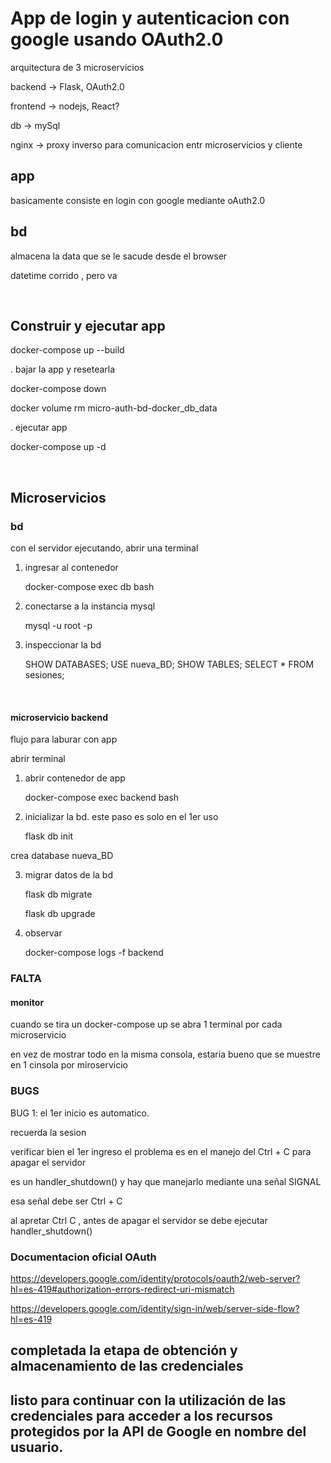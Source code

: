 # App de login y autenticacion con google usando OAuth2.0

arquitectura de 3 microservicios

backend -> Flask, OAuth2.0

frontend -> nodejs, React?

db -> mySql

nginx -> proxy inverso para comunicacion entr microservicios y cliente


## app

basicamente consiste en login con google mediante oAuth2.0

## bd

almacena la data que se le sacude desde el browser

datetime corrido , pero va


<br/>


## Construir  y ejecutar app

docker-compose up --build


. bajar la app y resetearla

docker-compose down

docker volume rm micro-auth-bd-docker_db_data


. ejecutar app

docker-compose up -d


<br/>

## Microservicios

### bd

con el servidor ejecutando, abrir una terminal


1. ingresar al contenedor

    docker-compose exec db bash


2. conectarse a la instancia mysql

    mysql -u root -p


3. inspeccionar la bd

    SHOW DATABASES;
    USE nueva_BD;
    SHOW TABLES;
    SELECT * FROM sesiones;


<br/>


#### microservicio backend

flujo para laburar con app

abrir terminal

1. abrir contenedor de app

    docker-compose exec backend bash

2. inicializar la bd. 
este paso es solo en el 1er uso
    
    flask db init

crea database nueva_BD


3. migrar datos de la bd

    flask db migrate

    flask db upgrade


4. observar

    docker-compose logs -f backend




### FALTA

#### monitor

cuando se tira un docker-compose up  se abra 1 terminal por cada microservicio

en vez de mostrar todo en la misma consola, estaria bueno que se muestre en 1 cinsola por miroservicio


### BUGS

BUG 1: el 1er inicio es automatico.

recuerda la sesion

verificar bien el 1er ingreso
el problema es en el manejo del Ctrl + C para apagar el servidor

es un handler_shutdown()
y hay que manejarlo mediante una señal SIGNAL

esa señal debe ser Ctrl + C 

al apretar Ctrl C , antes de apagar el servidor se debe ejecutar handler_shutdown()






### Documentacion oficial OAuth 

https://developers.google.com/identity/protocols/oauth2/web-server?hl=es-419#authorization-errors-redirect-uri-mismatch

https://developers.google.com/identity/sign-in/web/server-side-flow?hl=es-419



## completada la etapa de obtención y almacenamiento de las credenciales

## listo para continuar con la utilización de las credenciales para acceder a los recursos protegidos por la API de Google en nombre del usuario.

